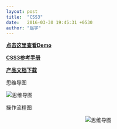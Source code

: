 ```yaml
---
layout: post
title:  "CSS3"
date:   2016-03-30 19:45:31 +0530
author: "赵宇"
---
```





<p><a href="http://rainzhao.github.io/css3/" target="_blank"><strong>点击这里查看Demo</strong></a></p>
<p><a href="http://css.doyoe.com" target="_blank"><strong>CSS3参考手册</strong></a></p>
<p><a href="{{ site.url }}/assets/css3doc.doc"><strong>产品文档下载</strong></a></p>
<p>思维导图</p>
<img src="{{ site.url }}/assets/css2.png" alt="思维导图">
<p>操作流程图</p>
<center><img src="{{ site.url }}/assets/css1.png" alt="思维导图"></center>
<!-- categories: zblog essay -->